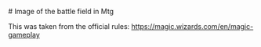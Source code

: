 # Image of the battle field in Mtg

This was taken from the official rules:
https://magic.wizards.com/en/magic-gameplay
